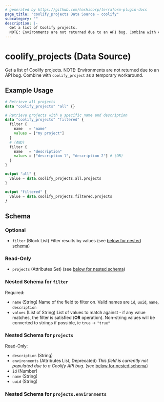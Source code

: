 ```yaml
---
# generated by https://github.com/hashicorp/terraform-plugin-docs
page_title: "coolify_projects Data Source - coolify"
subcategory: ""
description: |-
  Get a list of Coolify projects.
  NOTE: Environments are not returned due to an API bug. Combine with coolify_project as a temporary workaround.
---
```


# coolify_projects (Data Source)

Get a list of Coolify projects.
NOTE: Environments are not returned due to an API bug. Combine with `coolify_project` as a temporary workaround.

## Example Usage

```terraform
# Retrieve all projects
data "coolify_projects" "all" {}

# Retrieve projects with a specific name and description
data "coolify_projects" "filtered" {
  filter {
    name   = "name"
    values = ["my project"]
  }
  # (AND)
  filter {
    name   = "description"
    values = ["description 1", "description 2"] # (OR)
  }
}

output "all" {
  value = data.coolify_projects.all.projects
}

output "filtered" {
  value = data.coolify_projects.filtered.projects
}
```

<!-- schema generated by tfplugindocs -->
## Schema

### Optional

- `filter` (Block List) Filter results by values (see [below for nested schema](#nestedblock--filter))

### Read-Only

- `projects` (Attributes Set) (see [below for nested schema](#nestedatt--projects))

<a id="nestedblock--filter"></a>
### Nested Schema for `filter`

Required:

- `name` (String) Name of the field to filter on. Valid names are `id`, `uuid`, `name`, `description`
- `values` (List of String) List of values to match against - if any value matches, the filter is satisfied (**OR** operation). Non-string values will be converted to strings if possible, ie `true` -> `"true"`


<a id="nestedatt--projects"></a>
### Nested Schema for `projects`

Read-Only:

- `description` (String)
- `environments` (Attributes List, Deprecated) *This field is currently not populated due to a Coolify API bug.* (see [below for nested schema](#nestedatt--projects--environments))
- `id` (Number)
- `name` (String)
- `uuid` (String)

<a id="nestedatt--projects--environments"></a>
### Nested Schema for `projects.environments`
